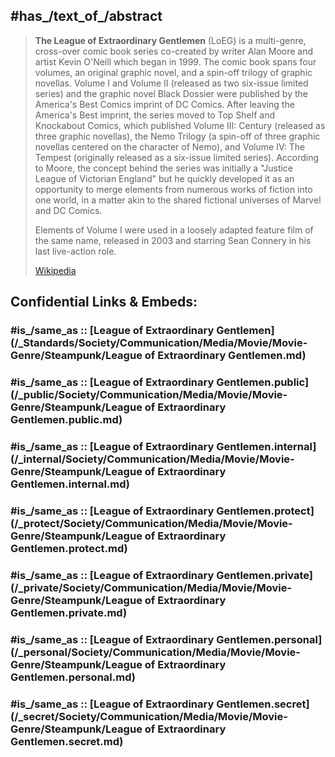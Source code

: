 
## #has_/text_of_/abstract 

> **The League of Extraordinary Gentlemen** (LoEG) is a multi-genre, cross-over comic book series co-created by writer Alan Moore and artist Kevin O'Neill which began in 1999. The comic book spans four volumes, an original graphic novel, and a spin-off trilogy of graphic novellas. Volume I and Volume II (released as two six-issue limited series) and the graphic novel Black Dossier were published by the America's Best Comics imprint of DC Comics. After leaving the America's Best imprint, the series moved to Top Shelf and Knockabout Comics, which published Volume III: Century (released as three graphic novellas), the Nemo Trilogy (a spin-off of three graphic novellas centered on the character of Nemo), and Volume IV: The Tempest (originally released as a six-issue limited series). According to Moore, the concept behind the series was initially a "Justice League of Victorian England" but he quickly developed it as an opportunity to merge elements from numerous works of fiction into one world, in a matter akin to the shared fictional universes of Marvel and DC Comics.
>
> Elements of Volume I were used in a loosely adapted feature film of the same name, released in 2003 and starring Sean Connery in his last live-action role.
>
> [Wikipedia](https://en.wikipedia.org/wiki/The%20League%20of%20Extraordinary%20Gentlemen) 


## Confidential Links & Embeds: 

### #is_/same_as :: [League of Extraordinary Gentlemen](/_Standards/Society/Communication/Media/Movie/Movie-Genre/Steampunk/League of Extraordinary Gentlemen.md) 

### #is_/same_as :: [League of Extraordinary Gentlemen.public](/_public/Society/Communication/Media/Movie/Movie-Genre/Steampunk/League of Extraordinary Gentlemen.public.md) 

### #is_/same_as :: [League of Extraordinary Gentlemen.internal](/_internal/Society/Communication/Media/Movie/Movie-Genre/Steampunk/League of Extraordinary Gentlemen.internal.md) 

### #is_/same_as :: [League of Extraordinary Gentlemen.protect](/_protect/Society/Communication/Media/Movie/Movie-Genre/Steampunk/League of Extraordinary Gentlemen.protect.md) 

### #is_/same_as :: [League of Extraordinary Gentlemen.private](/_private/Society/Communication/Media/Movie/Movie-Genre/Steampunk/League of Extraordinary Gentlemen.private.md) 

### #is_/same_as :: [League of Extraordinary Gentlemen.personal](/_personal/Society/Communication/Media/Movie/Movie-Genre/Steampunk/League of Extraordinary Gentlemen.personal.md) 

### #is_/same_as :: [League of Extraordinary Gentlemen.secret](/_secret/Society/Communication/Media/Movie/Movie-Genre/Steampunk/League of Extraordinary Gentlemen.secret.md)

